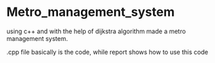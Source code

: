 # Metro_management_system
using c++ and with the help of dijkstra algorithm made a metro management system.

.cpp file basically is the code, while report shows how to use this code
